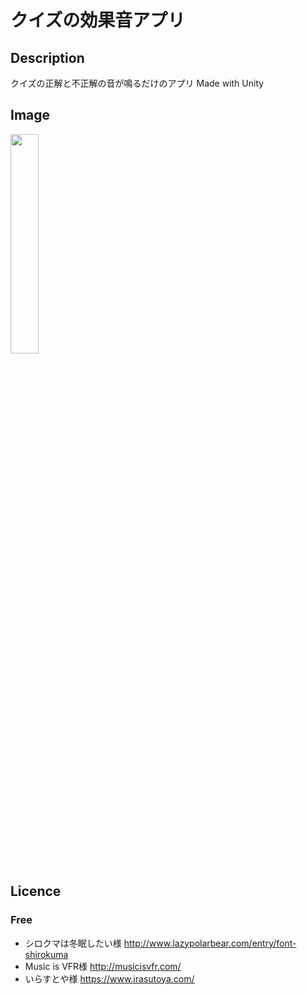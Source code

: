 クイズの効果音アプリ
====

## Description

クイズの正解と不正解の音が鳴るだけのアプリ
Made with Unity

## Image

<img src="https://user-images.githubusercontent.com/17407690/45928467-193d4e00-bf7f-11e8-8355-c82eda61d309.jpg" width="30%">

## Licence

### Free
- シロクマは冬眠したい様 http://www.lazypolarbear.com/entry/font-shirokuma
- Music is VFR様 http://musicisvfr.com/
- いらすとや様 https://www.irasutoya.com/
